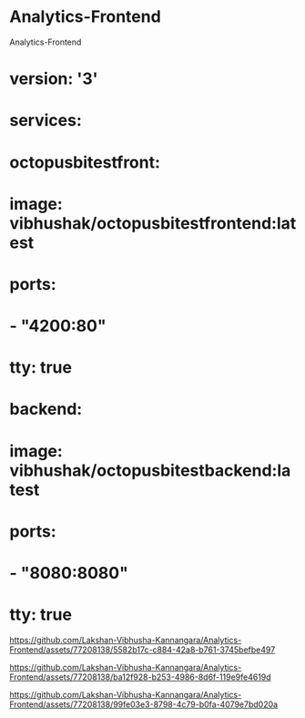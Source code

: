 # Analytics-Frontend
Analytics-Frontend

# version: '3'
# services:
#  octopusbitestfront:
#    image: vibhushak/octopusbitestfrontend:latest
#    ports:
#      - "4200:80"
#    tty: true

#  backend:
#    image: vibhushak/octopusbitestbackend:latest
#    ports:
#      - "8080:8080"
#    tty: true


https://github.com/Lakshan-Vibhusha-Kannangara/Analytics-Frontend/assets/77208138/5582b17c-c884-42a8-b761-3745befbe497





https://github.com/Lakshan-Vibhusha-Kannangara/Analytics-Frontend/assets/77208138/ba12f928-b253-4986-8d6f-119e9fe4619d





https://github.com/Lakshan-Vibhusha-Kannangara/Analytics-Frontend/assets/77208138/99fe03e3-8798-4c79-b0fa-4079e7bd020a


